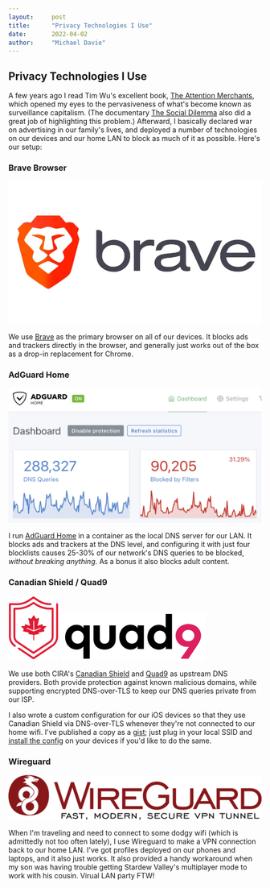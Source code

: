 ```yaml
---
layout:     post 
title:      "Privacy Technologies I Use"
date:       2022-04-02
author:     "Michael Davie"
---
```


## Privacy Technologies I Use

A few years ago I read Tim Wu's excellent book, [The Attention Merchants](https://www.goodreads.com/book/show/28503628-the-attention-merchants), which opened my eyes to the pervasiveness of what's become known as surveillance capitalism. (The documentary [The Social Dilemma](https://www.youtube.com/watch?v=uaaC57tcci0) also did a great job of highlighting this problem.) Afterward, I basically declared war on advertising in our family's lives, and deployed a number of technologies on our devices and our home LAN to block as much of it as possible. Here's our setup:

### Brave Browser

![brave-logo](images/brave.jpg)

We use [Brave](https://brave.com/) as the primary browser on all of our devices. It blocks ads and trackers directly in the browser, and generally just works out of the box as a drop-in replacement for Chrome.

### AdGuard Home

![AdGuard stats](images/adguard-stats.png)

I run [AdGuard Home](https://github.com/AdguardTeam/AdguardHome) in a container as the local DNS server for our LAN. It blocks ads and trackers at the DNS level, and configuring it with just four blocklists causes 25-30% of our network's DNS queries to be blocked, _without breaking anything_. As a bonus it also blocks adult content.

### Canadian Shield / Quad9

![Canadian Shield](images/canadian-shield.png)
![Quad9 Logo](images/quad9.png)

We use both CIRA's [Canadian Shield](https://www.cira.ca/cybersecurity-services/canadian-shield) and [Quad9](https://quad9.net/) as upstream DNS providers. Both provide protection against known malicious domains, while supporting encrypted DNS-over-TLS to keep our DNS queries private from our ISP.

I also wrote a custom configuration for our iOS devices so that they use Canadian Shield via DNS-over-TLS whenever they're not connected to our home wifi. I've published a copy as a [gist](https://gist.github.com/michaeldavie/d78e3fa6268c88c4ead093f757016309); just plug in your local SSID and [install the config](https://support.apple.com/en-ca/HT209435) on your devices if you'd like to do the same.

### Wireguard

![wireguard](images/wireguard.png)

When I'm traveling and need to connect to some dodgy wifi (which is admittedly not too often lately), I use Wireguard to make a VPN connection back to our home LAN. I've got profiles deployed on our phones and laptops, and it also just works. It also provided a handy workaround when my son was having trouble getting Stardew Valley's multiplayer mode to work with his cousin. Virual LAN party FTW!